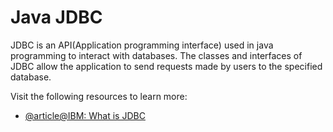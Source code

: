 # Java JDBC

JDBC is an API(Application programming interface) used in java programming to interact with databases. The classes and interfaces of JDBC allow the application to send requests made by users to the specified database.

Visit the following resources to learn more:

- [@article@IBM: What is JDBC](https://www.ibm.com/docs/en/informix-servers/12.10?topic=started-what-is-jdbc)
